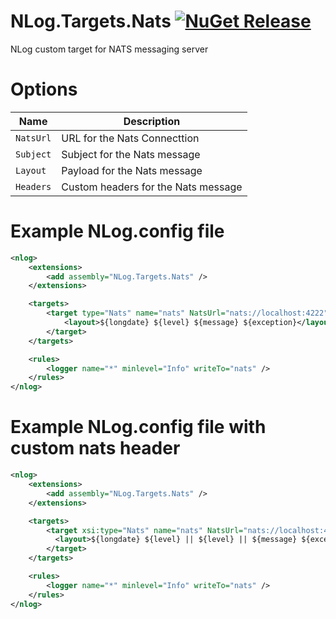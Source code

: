 ﻿# NLog.Targets.Nats [![NuGet Release](https://img.shields.io/nuget/vpre/NLog.Targets.Nats.svg)](https://nuget.org/packages/NLog.Targets.Nats) 
NLog custom target for NATS messaging server

# Options

| Name    | Description |
|---------|-------------|
| `NatsUrl` | URL for the Nats Connecttion |
| `Subject` | Subject for the Nats message |
| `Layout`  | Payload for the Nats message |
| `Headers` | Custom headers for the Nats message |

# Example NLog.config file
```xml
<nlog>
	<extensions>
		<add assembly="NLog.Targets.Nats" />
	</extensions>

	<targets>
		<target type="Nats" name="nats" NatsUrl="nats://localhost:4222" Subject="logs">
			<layout>${longdate} ${level} ${message} ${exception}</layout>
		</target>
	</targets>

	<rules>
		<logger name="*" minlevel="Info" writeTo="nats" />
	</rules>
</nlog>
```

# Example NLog.config file with custom nats header
```xml
<nlog>
	<extensions>
		<add assembly="NLog.Targets.Nats" />
	</extensions>

	<targets>
		<target xsi:type="Nats" name="nats" NatsUrl="nats://localhost:4222" Subject="logs" headers='{"Custom_Header":"Custom Header Value"}'>
		  <layout>${longdate} ${level} || ${level} || ${message} ${exception}</layout>
		</target>
	</targets>

	<rules>
		<logger name="*" minlevel="Info" writeTo="nats" />
	</rules>
</nlog>
```